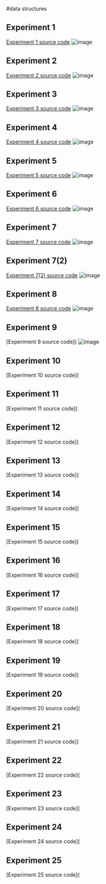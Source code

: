 #data structures
## Experiment 1
[Experiment 1 source code](https://github.com/Puvvada123/Data-structures/blob/93684b023039b7ca777545b3b841dc4439c4b6e6/1.Multiplication%20matrix)
![image](https://user-images.githubusercontent.com/113325192/214250084-564a5896-5740-4b6d-aca1-6143bb0d21a2.png)
## Experiment 2
[Experiment 2 source code](https://github.com/Puvvada123/Data-structures/blob/main/2.odd%20or%20even)
![image](https://user-images.githubusercontent.com/113325192/214251686-18025e13-b57d-43fd-a9bb-f13876a56c22.png)
## Experiment 3
[Experiment 3 source code](https://github.com/Puvvada123/Data-structures/blob/main/3.%20Factorial)
![image](https://user-images.githubusercontent.com/113325192/214252157-63c2c066-84a7-4308-bfab-2da27d171b2f.png)
## Experiment 4
[Experiment 4 source code](https://github.com/Puvvada123/Data-structures/blob/main/4.Fibnocci%20series)
![image](https://user-images.githubusercontent.com/113325192/214252730-589f144b-c5d8-47bf-8a4a-178fe57ada47.png)
## Experiment 5
[Experiment 5 source code](https://github.com/Puvvada123/Data-structures/blob/main/5.Factorial%20with%20recursion)
![image](https://user-images.githubusercontent.com/113325192/214253484-6b64459c-92bb-436c-b6c7-6d2b6c4425bb.png)
## Experiment 6
[Experiment 6 source code](https://github.com/Puvvada123/Data-structures/blob/main/6.fibnocci%20with%20recursion)
![image](https://user-images.githubusercontent.com/113325192/214255040-bcea45c4-06f4-458d-914c-744fabb0a600.png)
## Experiment 7
[Experiment 7 source code](https://github.com/Puvvada123/Data-structures/blob/main/7(1)%20Insertion)
![image](https://user-images.githubusercontent.com/113325192/214256149-dabd7eb0-51cb-4ffd-aeb2-bdc4e2440ec2.png)
## Experiment 7(2)
[Experiment 7(2) source code](https://github.com/Puvvada123/Data-structures/blob/main/7(2)%20Deletion)
![image](https://user-images.githubusercontent.com/113325192/214507980-27f0cb2c-f2fe-4b22-afa8-c76126c984e4.png)
## Experiment 8
[Experiment 8 source code](https://github.com/Puvvada123/Data-structures/blob/main/8.%20Linear%20search)
![image](https://user-images.githubusercontent.com/113325192/214508720-0389addc-d21e-4657-8b4d-c7817ff5ceed.png)
## Experiment 9
[Experiment 9 source code](
![image](https://user-images.githubusercontent.com/113325192/214511102-d779a32d-67ac-4c45-8691-e85bcee269e2.png)

## Experiment 10
[Experiment 10 source code](
## Experiment 11
[Experiment 11 source code](
## Experiment 12
[Experiment 12 source code](
## Experiment 13
[Experiment 13 source code](
## Experiment 14
[Experiment 14 source code](
## Experiment 15
[Experiment 15 source code](
## Experiment 16
[Experiment 16 source code](
## Experiment 17
[Experiment 17 source code](
## Experiment 18
[Experiment 18 source code](
## Experiment 19
[Experiment 19 source code](
## Experiment 20
[Experiment 20 source code](
## Experiment 21
[Experiment 21 source code](
## Experiment 22
[Experiment 22 source code](
## Experiment 23
[Experiment 23 source code](
## Experiment 24
[Experiment 24 source code](
## Experiment 25
[Experiment 25 source code](

